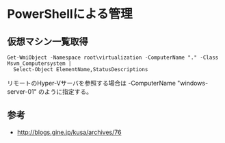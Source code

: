 ﻿# PowerShellによる管理

## 仮想マシン一覧取得

```clike
Get-WmiObject -Namespace root\virtualization -ComputerName "." -Class Msvm_Computersystem |
  Select-Object ElementName,StatusDescriptions
```

リモートのHyper-Vサーバを参照する場合は -ComputerName "windows-server-01" のように指定する。

## 参考

- http://blogs.gine.jp/kusa/archives/76
